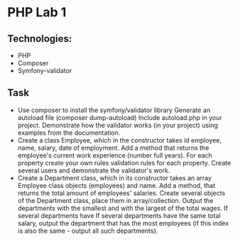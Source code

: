 # PHP Lab 1
## Technologies:
- PHP
- Composer
- Symfony-validator
## Task
- Use composer to install the symfony/validator library
Generate an autoload file (composer dump-autoload)
Include autoload.php in your project.
Demonstrate how the validator works (in your project) using examples from the
documentation.
- Create a class Employee, which in the constructor takes id
employee, name, salary, date of employment. Add
a method that returns the employee's current work experience (number
full years). For each property create your own rules
validation rules for each property. Create several users and demonstrate
the validator's work.
- Create a Department class, which in its constructor takes an array
Employee class objects (employees) and name. Add a method,
that returns the total amount of employees' salaries. Create
several objects of the Department class, place them in
array/collection. Output the departments with the smallest and with the largest
of the total wages. If several departments have
If several departments have the same total salary, output the department that
has the most employees (if this index is also the same -
output all such departments).

